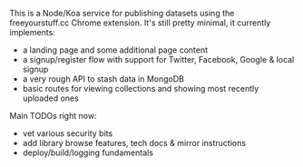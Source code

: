 This is a Node/Koa service for publishing datasets using the freeyourstuff.cc Chrome extension. It's still pretty minimal, it currently implements:

- a landing page and some additional page content
- a signup/register flow with support for Twitter, Facebook, Google & local signup
- a very rough API to stash data in MongoDB
- basic routes for viewing collections and showing most recently uploaded ones

Main TODOs right now:

- vet various security bits
- add library browse features, tech docs & mirror instructions
- deploy/build/logging fundamentals
